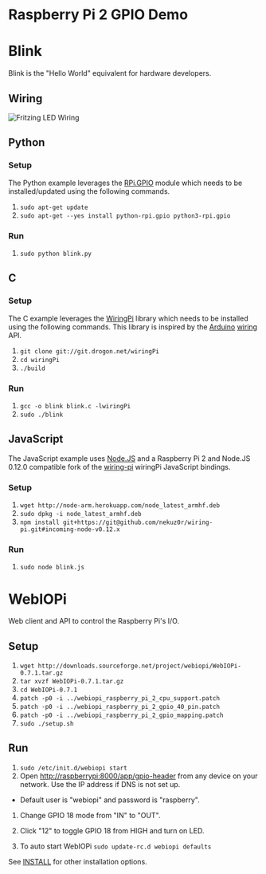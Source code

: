Raspberry Pi 2 GPIO Demo
========================

# Blink

Blink is the "Hello World" equivalent for hardware developers.

## Wiring

![Fritzing LED Wiring](http://learn.acrobotic.com/uploads/Turning_LED_On.png)

## Python


### Setup

The Python example leverages the [RPi.GPIO](http://sourceforge.net/projects/raspberry-gpio-python/) module which needs to be installed/updated using the following commands.

1. `sudo apt-get update`
1. `sudo apt-get --yes install python-rpi.gpio python3-rpi.gpio`

### Run

1. `sudo python blink.py`

## C

### Setup

The C example leverages the [WiringPi](http://wiringpi.com/) library which needs to be installed using the following commands. This library is inspired by the [Arduino](http://www.arduino.cc/) [wiring](http://wiring.org.co/) API.

1. `git clone git://git.drogon.net/wiringPi`
1. `cd wiringPi`
1. `./build`

### Run

1. `gcc -o blink blink.c -lwiringPi`
1. `sudo ./blink`

## JavaScript

The JavaScript example uses [Node.JS](https://nodejs.org/) and a Raspberry Pi 2 and Node.JS 0.12.0 compatible fork of the [wiring-pi](https://github.com/nekuz0r/wiring-pi/tree/incoming-node-v0.12.x) wiringPi JavaScript bindings.

### Setup

1. `wget http://node-arm.herokuapp.com/node_latest_armhf.deb`
1. `sudo dpkg -i node_latest_armhf.deb`
1. `npm install git+https://git@github.com/nekuz0r/wiring-pi.git#incoming-node-v0.12.x`

### Run

1. `sudo node blink.js`

# WebIOPi

Web client and API to control the Raspberry Pi's I/O.

## Setup

1. `wget http://downloads.sourceforge.net/project/webiopi/WebIOPi-0.7.1.tar.gz`
1. `tar xvzf WebIOPi-0.7.1.tar.gz`
1. `cd WebIOPi-0.7.1`
1. `patch -p0 -i ../webiopi_raspberry_pi_2_cpu_support.patch`
1. `patch -p0 -i ../webiopi_raspberry_pi_2_gpio_40_pin.patch`
1. `patch -p0 -i ../webiopi_raspberry_pi_2_gpio_mapping.patch`
1. `sudo ./setup.sh`

## Run

1. `sudo /etc/init.d/webiopi start`
1. Open [http://raspberrypi:8000/app/gpio-header](http://raspberrypi:8000/app/gpio-header) from any device on your network. Use the IP address if DNS is not set up.
 * Default user is "webiopi" and password is "raspberry".
1. Change GPIO 18 mode from "IN" to "OUT". 
1. Click "12" to toggle GPIO 18 from HIGH and turn on LED.

1. To auto start WebIOPi `sudo update-rc.d webiopi defaults`

See [INSTALL](https://code.google.com/p/webiopi/wiki/INSTALL#Running_WebIOPi) for other installation options.

